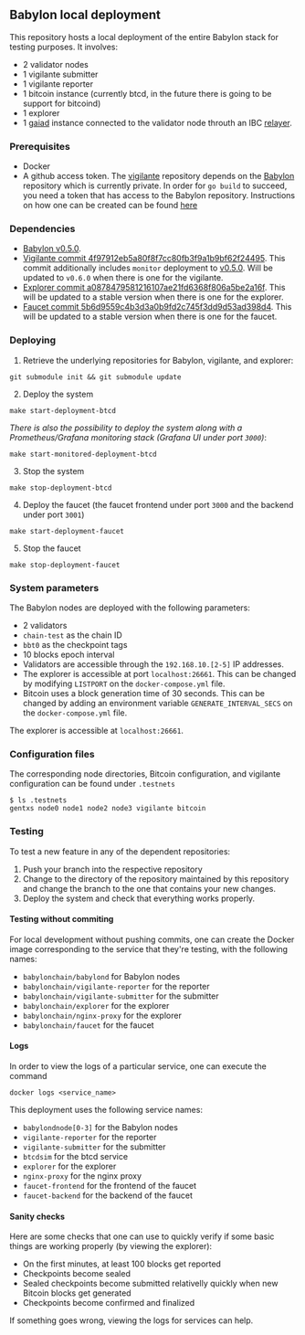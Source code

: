 ## Babylon local deployment

This repository hosts a local deployment of the entire Babylon stack for
testing purposes. It involves:
- 2 validator nodes
- 1 vigilante submitter
- 1 vigilante reporter
- 1 bitcoin instance (currently btcd, in the future there is going to be
  support for bitcoind)
- 1 explorer
- 1 [gaiad](https://github.com/cosmos/gaia) instance connected to the validator
  node throuth an IBC [relayer](https://github.com/cosmos/relayer).

### Prerequisites

- Docker
- A github access token. The [vigilante](https://github.com/babylonchain/vigilante) repository
  depends on the [Babylon](https://github.com/babylonchain/babylon) repository which is currently private.
  In order for `go build` to succeed, you need a token that has access to the
  Babylon repository. Instructions on how one can be created can be found
  [here](https://docs.github.com/en/authentication/keeping-your-account-and-data-secure/creating-a-personal-access-token)

### Dependencies

- [Babylon v0.5.0](https://github.com/babylonchain/babylon/tree/v0.5.0).
- [Vigilante commit 4f97912eb5a80f8f7cc80fb3f9a1b9bf62f24495](https://github.com/babylonchain/vigilante/tree/4f97912eb5a80f8f7cc80fb3f9a1b9bf62f24495).
  This commit additionally includes `monitor` deployment to [v0.5.0](https://github.com/babylonchain/vigilante/tree/v0.5.0).
  Will be updated to `v0.6.0` when there is one for the vigilante.
- [Explorer commit a0878479581216107ae21fd6368f806a5be2a16f](https://github.com/babylonchain/babylon-explorer/tree/a0878479581216107ae21fd6368f806a5be2a16f/).
  This will be updated to a stable version when there is one for the explorer.
- [Faucet commit 5b6d9559c4b3d3a0b9fd2c745f3dd9d53ad398d4](https://github.com/babylonchain/faucet/tree/5b6d9559c4b3d3a0b9fd2c745f3dd9d53ad398d4).
  This will be updated to a stable version when there is one for the faucet.

### Deploying

1. Retrieve the underlying repositories for Babylon, vigilante, and explorer:
```shell
git submodule init && git submodule update
```
2. Deploy the system
```shell
make start-deployment-btcd
```

*There is also the possibility to deploy the system along with a
Prometheus/Grafana monitoring stack (Grafana UI under port `3000`)*:
```shell
make start-monitored-deployment-btcd
```
3. Stop the system
```shell
make stop-deployment-btcd
```
4. Deploy the faucet (the faucet frontend under port `3000` and the backend under port `3001`)
```shell
make start-deployment-faucet
```
5. Stop the faucet
```shell
make stop-deployment-faucet
```

### System parameters

The Babylon nodes are deployed with the following parameters:
- 2 validators
- `chain-test` as the chain ID
- `bbt0` as the checkpoint tags
- 10 blocks epoch interval
- Validators are accessible through the `192.168.10.[2-5]` IP addresses.
- The explorer is accessible at port `localhost:26661`. This can be changed by
  modifying `LISTPORT` on the `docker-compose.yml` file.
- Bitcoin uses a block generation time of 30 seconds. This can be changed by
  adding an environment variable `GENERATE_INTERVAL_SECS` on the
  `docker-compose.yml` file.


The explorer is accessible at `localhost:26661`.

### Configuration files

The corresponding node directories, Bitcoin configuration, and
vigilante configuration can be found under `.testnets`
```console
$ ls .testnets
gentxs node0 node1 node2 node3 vigilante bitcoin
```

### Testing

To test a new feature in any of the dependent repositories:
1. Push your branch into the respective repository
2. Change to the directory of the repository maintained by this repository and
   change the branch to the one that contains your new changes.
3. Deploy the system and check that everything works properly.

#### Testing without commiting
For local development without pushing commits,
one can create the Docker image corresponding to the service that they're
testing, with the following names:
- `babylonchain/babylond` for Babylon nodes
- `babylonchain/vigilante-reporter` for the reporter
- `babylonchain/vigilante-submitter` for the submitter
- `babylonchain/explorer` for the explorer
- `babylonchain/nginx-proxy` for the explorer
- `babylonchain/faucet` for the faucet

#### Logs

In order to view the logs of a particular service, one can execute the command
```
docker logs <service_name>
```

This deployment uses the following service names:
- `babylondnode[0-3]` for the Babylon nodes
- `vigilante-reporter` for the reporter
- `vigilante-submitter` for the submitter
- `btcdsim` for the btcd service
- `explorer` for the explorer
- `nginx-proxy` for the nginx proxy
- `faucet-frontend` for the frontend of the faucet
- `faucet-backend` for the backend of the faucet

#### Sanity checks

Here are some checks that one can use to quickly verify if some basic things
are working properly (by viewing the explorer):
- On the first minutes, at least 100 blocks get reported
- Checkpoints become sealed
- Sealed checkpoints become submitted relativelly quickly when new Bitcoin
  blocks get generated
- Checkpoints become confirmed and finalized

If something goes wrong, viewing the logs for services can help. 
